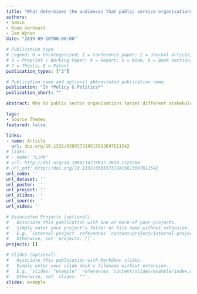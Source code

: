 ```yaml
---
title: "What determines the audiences that public service organisations target for reputation management?"
authors:
- admin
- Koen Verhoest
- Jan Wynen
date: "2019-09-10T00:00:00"

# Publication type.
# Legend: 0 = Uncategorized; 1 = Conference paper; 2 = Journal article;
# 3 = Preprint / Working Paper; 4 = Report; 5 = Book; 6 = Book section;
# 7 = Thesis; 8 = Patent
publication_types: ["2"]

# Publication name and optional abbreviated publication name.
publication: "In *Policy & Politics*"
publication_short: ""

abstract: Why do public sector organisations target different stakeholder audiences in their reputation management? Despite the recognition that reputation management is an audience-based exercise, the field lacks studies that systematically analyse which audiences matter for reputation management by different public service organisations. This article examines reputation management by public service organisation in a multi-audience framework. The relevance of different audiences is surveyed at public service organisations that differ in formal-legal distance from government, task, size and environmental turbulence. The strongest and broadest effects are found for more autonomous organisations, who focus their reputation management more on politicians in general and the media and less on their directly responsible Minister.

tags:
- Source Themes
featured: false

links:
- name: Article
  url: doi.org/10.1332/030557319X15613697611542
# links:
# - name: "Link"
# url: http://doi.org/10.1080/14719037.2020.1722208
# url_pdf: http://doi.org/10.1332/030557319X15613697611542
url_code: ''
url_dataset: ''
url_poster: ''
url_project: ''
url_slides: ''
url_source: ''
url_video: ''

# Associated Projects (optional).
#   Associate this publication with one or more of your projects.
#   Simply enter your project's folder or file name without extension.
#   E.g. `internal-project` references `content/project/internal-project/index.md`.
#   Otherwise, set `projects: []`.
projects: []

# Slides (optional).
#   Associate this publication with Markdown slides.
#   Simply enter your slide deck's filename without extension.
#   E.g. `slides: "example"` references `content/slides/example/index.md`.
#   Otherwise, set `slides: ""`.
slides: example
---
```


